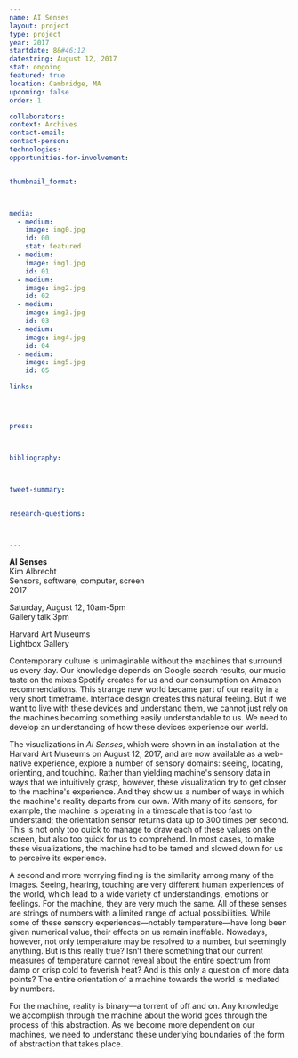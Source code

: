 ```yaml
---
name: AI Senses
layout: project
type: project
year: 2017
startdate: 8&#46;12
datestring: August 12, 2017
stat: ongoing
featured: true
location: Cambridge, MA
upcoming: false
order: 1

collaborators:
context: Archives
contact-email:
contact-person:
technologies: 
opportunities-for-involvement:


thumbnail_format:



media:
  - medium:
    image: img0.jpg
    id: 00
    stat: featured
  - medium:
    image: img1.jpg
    id: 01
  - medium:
    image: img2.jpg
    id: 02
  - medium:
    image: img3.jpg
    id: 03
  - medium:
    image: img4.jpg
    id: 04
  - medium:
    image: img5.jpg
    id: 05

links:




press:



bibliography:



tweet-summary:


research-questions:



---
```

**AI Senses**
<br />Kim Albrecht
<br />Sensors, software, computer, screen
<br />2017

Saturday, August 12, 10am-5pm
<br />Gallery talk 3pm

Harvard Art Museums
<br />Lightbox Gallery

Contemporary culture is unimaginable without the machines that surround us every day. Our knowledge depends on Google search results, our music taste on the mixes Spotify creates for us and our consumption on Amazon recommendations. This strange new world became part of our reality in a very short timeframe. Interface design creates this natural feeling. But if we want to live with these devices and understand them, we cannot just rely on the machines becoming something easily understandable to us. We need to develop an understanding of how these devices experience our world. 

The visualizations in <em>AI Senses</em>, which were shown in an installation at the Harvard Art Museums on August 12, 2017, and are now available as a web-native experience, explore a number of sensory domains: seeing, locating, orienting, and touching. Rather than yielding machine's sensory data in ways that we intuitively grasp, however, these visualization try to get closer to the machine's experience. And they show us a number of ways in which the machine's reality departs from our own. With many of its sensors, for example, the machine is operating in a timescale that is too fast to understand; the orientation sensor returns data up to 300 times per second. This is not only too quick to manage to draw each of these values on the screen, but also too quick for us to comprehend. In most cases, to make these visualizations, the machine had to be tamed and slowed down for us to perceive its experience. 

A second and more worrying finding is the similarity among many of the images. Seeing, hearing, touching are very different human experiences of the world, which lead to a wide variety of understandings, emotions or feelings. For the machine, they are very much the same. All of these senses are strings of numbers with a limited range of actual possibilities. While some of these sensory experiences—notably temperature—have long been given numerical value, their effects on us remain ineffable. Nowadays, however, not only temperature may be resolved to a number, but seemingly anything. But is this really true? Isn’t there something that our current measures of temperature cannot reveal about the entire spectrum from damp or crisp cold to feverish heat? And is this only a question of more data points? The entire orientation of a machine towards the world is mediated by numbers. 

For the machine, reality is binary—a torrent of off and on. Any knowledge we accomplish through the machine about the world goes through the process of this abstraction. As we become more dependent on our machines, we need to understand these underlying boundaries of the form of abstraction that takes place.

